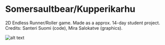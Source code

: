 # Somersaultbear/Kupperikarhu
2D Endless Runner/Roller game. Made as a approx. 14-day student project. Credits: Santeri Suomi (code), Mira Salokatve (graphics).

![alt text](https://i.imgur.com/zmvZbkJ.png)
